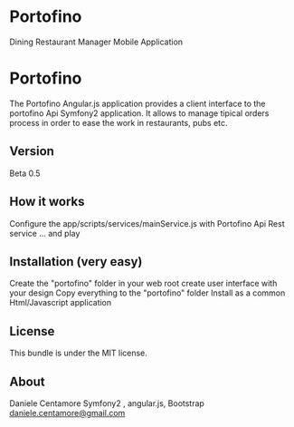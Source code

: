 # Portofino
Dining Restaurant Manager Mobile Application

Portofino 
========================

The Portofino Angular.js application provides a client interface to the
portofino Api Symfony2 application. It allows to manage tipical orders process
in order to ease the work in restaurants, pubs etc.


Version 
-------------
Beta 0.5


How it works
-------------

Configure the app/scripts/services/mainService.js
with Portofino Api Rest service ... and play

Installation (very easy)
-----------------------------------

Create the "portofino" folder in your web root
create user interface with your design
Copy everything to the "portofino" folder
Install as a common Html/Javascript application


License
-------

This bundle is under the MIT license. 

About
-----

Daniele Centamore
Symfony2 , angular.js, Bootstrap 
daniele.centamore@gmail.com

